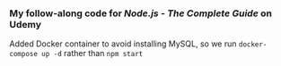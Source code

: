 ###  My follow-along code for *Node.js - The Complete Guide* on Udemy

Added Docker container to avoid installing MySQL, so we run `docker-compose up -d` rather than `npm start`
